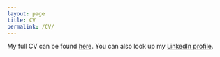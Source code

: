 ```yaml
---
layout: page
title: CV
permalink: /CV/
---
```


My full CV can be found [here](https://www.dropbox.com/s/t0loqkr8lmefk0a/Wojciech_CV.pdf). You can also look up my [LinkedIn profile](https://www.linkedin.com/in/WRzadkowski/).




